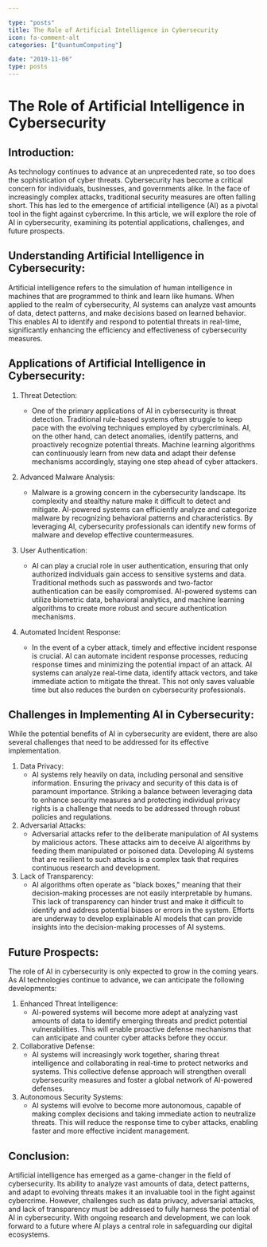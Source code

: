 ```yaml
---

type: "posts"
title: The Role of Artificial Intelligence in Cybersecurity
icon: fa-comment-alt
categories: ["QuantumComputing"]

date: "2019-11-06"
type: posts
---
```





# The Role of Artificial Intelligence in Cybersecurity

## Introduction:
As technology continues to advance at an unprecedented rate, so too does the sophistication of cyber threats. Cybersecurity has become a critical concern for individuals, businesses, and governments alike. In the face of increasingly complex attacks, traditional security measures are often falling short. This has led to the emergence of artificial intelligence (AI) as a pivotal tool in the fight against cybercrime. In this article, we will explore the role of AI in cybersecurity, examining its potential applications, challenges, and future prospects.

## Understanding Artificial Intelligence in Cybersecurity:
Artificial intelligence refers to the simulation of human intelligence in machines that are programmed to think and learn like humans. When applied to the realm of cybersecurity, AI systems can analyze vast amounts of data, detect patterns, and make decisions based on learned behavior. This enables AI to identify and respond to potential threats in real-time, significantly enhancing the efficiency and effectiveness of cybersecurity measures.

## Applications of Artificial Intelligence in Cybersecurity:
1. Threat Detection:
   - One of the primary applications of AI in cybersecurity is threat detection. Traditional rule-based systems often struggle to keep pace with the evolving techniques employed by cybercriminals. AI, on the other hand, can detect anomalies, identify patterns, and proactively recognize potential threats. Machine learning algorithms can continuously learn from new data and adapt their defense mechanisms accordingly, staying one step ahead of cyber attackers.

2. Advanced Malware Analysis:
   - Malware is a growing concern in the cybersecurity landscape. Its complexity and stealthy nature make it difficult to detect and mitigate. AI-powered systems can efficiently analyze and categorize malware by recognizing behavioral patterns and characteristics. By leveraging AI, cybersecurity professionals can identify new forms of malware and develop effective countermeasures.

3. User Authentication:
   - AI can play a crucial role in user authentication, ensuring that only authorized individuals gain access to sensitive systems and data. Traditional methods such as passwords and two-factor authentication can be easily compromised. AI-powered systems can utilize biometric data, behavioral analytics, and machine learning algorithms to create more robust and secure authentication mechanisms.

4. Automated Incident Response:
   - In the event of a cyber attack, timely and effective incident response is crucial. AI can automate incident response processes, reducing response times and minimizing the potential impact of an attack. AI systems can analyze real-time data, identify attack vectors, and take immediate action to mitigate the threat. This not only saves valuable time but also reduces the burden on cybersecurity professionals.

## Challenges in Implementing AI in Cybersecurity:
While the potential benefits of AI in cybersecurity are evident, there are also several challenges that need to be addressed for its effective implementation.
1. Data Privacy:
   - AI systems rely heavily on data, including personal and sensitive information. Ensuring the privacy and security of this data is of paramount importance. Striking a balance between leveraging data to enhance security measures and protecting individual privacy rights is a challenge that needs to be addressed through robust policies and regulations.
2. Adversarial Attacks:
   - Adversarial attacks refer to the deliberate manipulation of AI systems by malicious actors. These attacks aim to deceive AI algorithms by feeding them manipulated or poisoned data. Developing AI systems that are resilient to such attacks is a complex task that requires continuous research and development.
3. Lack of Transparency:
   - AI algorithms often operate as "black boxes," meaning that their decision-making processes are not easily interpretable by humans. This lack of transparency can hinder trust and make it difficult to identify and address potential biases or errors in the system. Efforts are underway to develop explainable AI models that can provide insights into the decision-making processes of AI systems.

## Future Prospects:
The role of AI in cybersecurity is only expected to grow in the coming years. As AI technologies continue to advance, we can anticipate the following developments:
1. Enhanced Threat Intelligence:
   - AI-powered systems will become more adept at analyzing vast amounts of data to identify emerging threats and predict potential vulnerabilities. This will enable proactive defense mechanisms that can anticipate and counter cyber attacks before they occur.
2. Collaborative Defense:
   - AI systems will increasingly work together, sharing threat intelligence and collaborating in real-time to protect networks and systems. This collective defense approach will strengthen overall cybersecurity measures and foster a global network of AI-powered defenses.
3. Autonomous Security Systems:
   - AI systems will evolve to become more autonomous, capable of making complex decisions and taking immediate action to neutralize threats. This will reduce the response time to cyber attacks, enabling faster and more effective incident management.

## Conclusion:
Artificial intelligence has emerged as a game-changer in the field of cybersecurity. Its ability to analyze vast amounts of data, detect patterns, and adapt to evolving threats makes it an invaluable tool in the fight against cybercrime. However, challenges such as data privacy, adversarial attacks, and lack of transparency must be addressed to fully harness the potential of AI in cybersecurity. With ongoing research and development, we can look forward to a future where AI plays a central role in safeguarding our digital ecosystems.